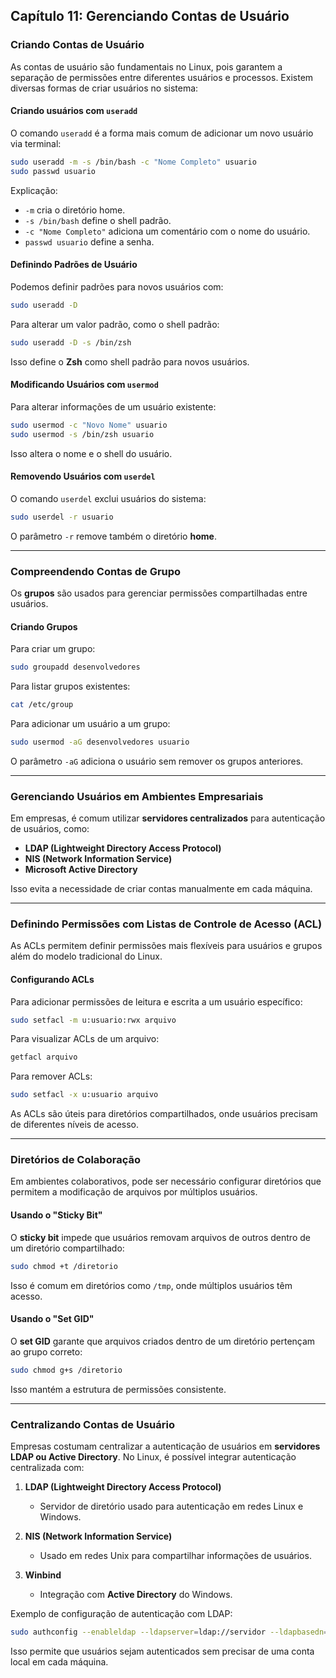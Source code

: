 ## **Capítulo 11: Gerenciando Contas de Usuário**

### **Criando Contas de Usuário**
As contas de usuário são fundamentais no Linux, pois garantem a separação de permissões entre diferentes usuários e processos. Existem diversas formas de criar usuários no sistema:

#### **Criando usuários com `useradd`**
O comando `useradd` é a forma mais comum de adicionar um novo usuário via terminal:
```bash
sudo useradd -m -s /bin/bash -c "Nome Completo" usuario
sudo passwd usuario
```
Explicação:
- `-m` cria o diretório home.
- `-s /bin/bash` define o shell padrão.
- `-c "Nome Completo"` adiciona um comentário com o nome do usuário.
- `passwd usuario` define a senha.

#### **Definindo Padrões de Usuário**
Podemos definir padrões para novos usuários com:
```bash
sudo useradd -D
```
Para alterar um valor padrão, como o shell padrão:
```bash
sudo useradd -D -s /bin/zsh
```
Isso define o **Zsh** como shell padrão para novos usuários.

#### **Modificando Usuários com `usermod`**
Para alterar informações de um usuário existente:
```bash
sudo usermod -c "Novo Nome" usuario
sudo usermod -s /bin/zsh usuario
```
Isso altera o nome e o shell do usuário.

#### **Removendo Usuários com `userdel`**
O comando `userdel` exclui usuários do sistema:
```bash
sudo userdel -r usuario
```
O parâmetro `-r` remove também o diretório **home**.

---

### **Compreendendo Contas de Grupo**
Os **grupos** são usados para gerenciar permissões compartilhadas entre usuários.

#### **Criando Grupos**
Para criar um grupo:
```bash
sudo groupadd desenvolvedores
```
Para listar grupos existentes:
```bash
cat /etc/group
```
Para adicionar um usuário a um grupo:
```bash
sudo usermod -aG desenvolvedores usuario
```
O parâmetro `-aG` adiciona o usuário sem remover os grupos anteriores.

---

### **Gerenciando Usuários em Ambientes Empresariais**
Em empresas, é comum utilizar **servidores centralizados** para autenticação de usuários, como:
- **LDAP (Lightweight Directory Access Protocol)**
- **NIS (Network Information Service)**
- **Microsoft Active Directory**

Isso evita a necessidade de criar contas manualmente em cada máquina.

---

### **Definindo Permissões com Listas de Controle de Acesso (ACL)**
As ACLs permitem definir permissões mais flexíveis para usuários e grupos além do modelo tradicional do Linux.

#### **Configurando ACLs**
Para adicionar permissões de leitura e escrita a um usuário específico:
```bash
sudo setfacl -m u:usuario:rwx arquivo
```
Para visualizar ACLs de um arquivo:
```bash
getfacl arquivo
```
Para remover ACLs:
```bash
sudo setfacl -x u:usuario arquivo
```
As ACLs são úteis para diretórios compartilhados, onde usuários precisam de diferentes níveis de acesso.

---

### **Diretórios de Colaboração**
Em ambientes colaborativos, pode ser necessário configurar diretórios que permitem a modificação de arquivos por múltiplos usuários.

#### **Usando o "Sticky Bit"**
O **sticky bit** impede que usuários removam arquivos de outros dentro de um diretório compartilhado:
```bash
sudo chmod +t /diretorio
```
Isso é comum em diretórios como `/tmp`, onde múltiplos usuários têm acesso.

#### **Usando o "Set GID"**
O **set GID** garante que arquivos criados dentro de um diretório pertençam ao grupo correto:
```bash
sudo chmod g+s /diretorio
```
Isso mantém a estrutura de permissões consistente.

---

### **Centralizando Contas de Usuário**
Empresas costumam centralizar a autenticação de usuários em **servidores LDAP ou Active Directory**. No Linux, é possível integrar autenticação centralizada com:

1. **LDAP (Lightweight Directory Access Protocol)**
   - Servidor de diretório usado para autenticação em redes Linux e Windows.

2. **NIS (Network Information Service)**
   - Usado em redes Unix para compartilhar informações de usuários.

3. **Winbind**
   - Integração com **Active Directory** do Windows.

Exemplo de configuração de autenticação com LDAP:
```bash
sudo authconfig --enableldap --ldapserver=ldap://servidor --ldapbasedn="dc=empresa,dc=com" --update
```
Isso permite que usuários sejam autenticados sem precisar de uma conta local em cada máquina.